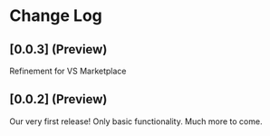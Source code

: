 # Change Log

## [0.0.3] (Preview)

Refinement for VS Marketplace 

## [0.0.2] (Preview)

Our very first release! Only basic functionality. Much more to come.